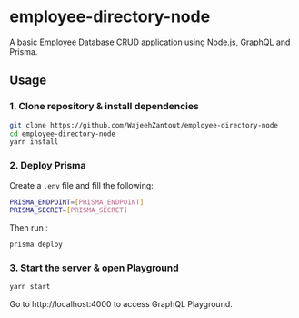# employee-directory-node

A basic Employee Database CRUD application using Node.js, GraphQL and Prisma.

## Usage

### 1. Clone repository & install dependencies

```sh
git clone https://github.com/WajeehZantout/employee-directory-node
cd employee-directory-node
yarn install
```

### 2. Deploy Prisma

Create a `.env` file and fill the following:

```sh
PRISMA_ENDPOINT=[PRISMA_ENDPOINT]
PRISMA_SECRET=[PRISMA_SECRET]
```

Then run :

```sh
prisma deploy
```

### 3. Start the server & open Playground

```sh
yarn start
```

Go to http://localhost:4000 to access GraphQL Playground.
